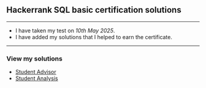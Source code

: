 ## Hackerrank SQL basic certification solutions <br>
---
- I have taken my test on *10th May 2025*.
- I have added my solutions that I helped to earn the certificate.
---
### View my solutions
- [Student Advisor]()
- [Student Analysis]()
